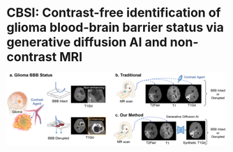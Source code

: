 # CBSI: Contrast-free identification of glioma blood-brain barrier status via generative diffusion AI and non-contrast MRI
<img src="https://github.com/SMU-MedicalVision/CBSI-master/blob/main/Figure.png" width="800px">

